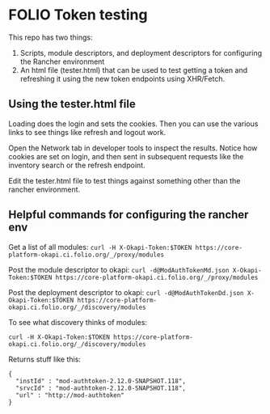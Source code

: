 # FOLIO Token testing

This repo has two things:
1. Scripts, module descriptors, and deployment descriptors for configuring the Rancher environment
2. An html file (tester.html) that can be used to test getting a token and refreshing it using the new token endpoints using XHR/Fetch.

## Using the tester.html file
Loading does the login and sets the cookies. Then you can use the various links to see things like refresh and logout work.

Open the Network tab in developer tools to inspect the results. Notice how cookies are set on login, and then sent in subsequent requests like the inventory search or the refresh endpoint.

Edit the tester.html file to test things against something other than the rancher environment.

## Helpful commands for configuring the rancher env

Get a list of all modules:
`curl -H X-Okapi-Token:$TOKEN https://core-platform-okapi.ci.folio.org/_/proxy/modules`

Post the module descriptor to okapi:
`curl -d@ModAuthTokenMd.json X-Okapi-Token:$TOKEN https://core-platform-okapi.ci.folio.org/_/proxy/modules`

Post the deployment descriptor to okapi:
`curl -d@ModAuthTokenDd.json X-Okapi-Token:$TOKEN https://core-platform-okapi.ci.folio.org/_/discovery/modules`

To see what discovery thinks of modules:
```
curl -H X-Okapi-Token:$TOKEN https://core-platform-okapi.ci.folio.org/_/discovery/modules
```
Returns stuff like this:
```
{
  "instId" : "mod-authtoken-2.12.0-SNAPSHOT.118",
  "srvcId" : "mod-authtoken-2.12.0-SNAPSHOT.118",
  "url" : "http://mod-authtoken"
}
```
